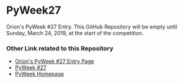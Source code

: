 # PyWeek27
Orion's PyWeek #27 Entry. This GitHub Repository will be empty until Sunday, March 24, 2019, at the start of the competition.

### Other Link related to this Repository
* [Orion's PyWeek #27 Entry Page](https://pyweek.org/e/deep27/)
* [PyWeek #27](https://pyweek.org/27/)
* [PyWeek Homepage](https://pyweek.org/)
